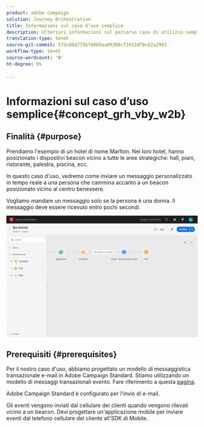 ```yaml
---
product: adobe campaign
solution: Journey Orchestration
title: Informazioni sul caso d’uso semplice
description: Ulteriori informazioni sul percorso caso di utilizzo semplice
translation-type: tm+mt
source-git-commit: 57dc86d775bf8860aa09300cf2432d70c62a2993
workflow-type: tm+mt
source-wordcount: '0'
ht-degree: 0%

---
```



# Informazioni sul caso d’uso semplice{#concept_grh_vby_w2b}

## Finalità {#purpose}

Prendiamo l&#39;esempio di un hotel di nome Marlton. Nei loro hotel, hanno posizionato i dispositivi beacon vicino a tutte le aree strategiche: hall, piani, ristorante, palestra, piscina, ecc.

In questo caso d&#39;uso, vedremo come inviare un messaggio personalizzato in tempo reale a una persona che cammina accanto a un beacon posizionato vicino al centro benessere.

Vogliamo mandare un messaggio solo se la persona è una donna. Il messaggio deve essere ricevuto entro pochi secondi.

![](../assets/journeyuc1_16.png)

## Prerequisiti {#prerequisites}

Per il nostro caso d&#39;uso, abbiamo progettato un modello di messaggistica transazionale e-mail in  Adobe Campaign Standard. Stiamo utilizzando un modello di messaggi transazionali evento. Fare riferimento a questa [pagina](https://docs.adobe.com/content/help/it-IT/campaign-standard/using/communication-channels/transactional-messaging/about-transactional-messaging.translate.html).

 Adobe Campaign Standard è configurato per l&#39;invio di e-mail.

Gli eventi vengono inviati dal cellulare dei clienti quando vengono rilevati vicino a un beacon. Devi progettare un&#39;applicazione mobile per inviare eventi dal telefono cellulare del cliente all&#39;SDK di Mobile.